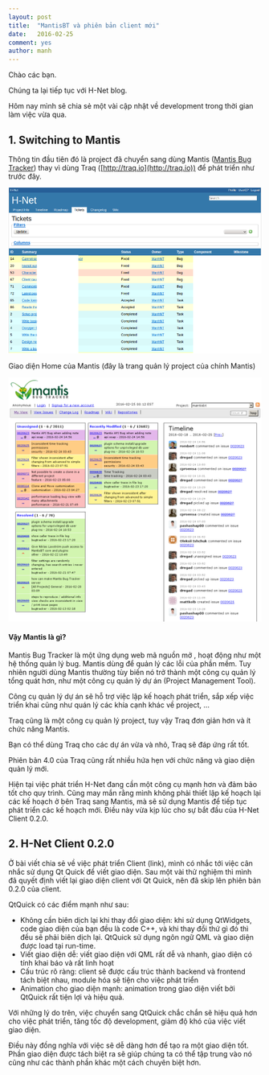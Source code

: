 ```yaml
---
layout: post
title:  "MantisBT và phiên bản client mới"
date:   2016-02-25
comment: yes
author: manh
---   
```

Chào các bạn.

Chúng ta lại tiếp tục với H-Net blog.

Hôm nay mình sẽ chia sẻ một vài cập nhật về development trong thời gian làm việc vừa qua.

## 1. Switching to Mantis

Thông tin đầu tiên đó là project đã chuyển sang dùng Mantis ([Mantis Bug Tracker](http://mantisbt.org/)) thay vì dùng Traq ([http://traq.io](http://traq.io)) để phát triển như trước đây.

![image](/images/traq.png)

Giao diện Home của Mantis (đây là trang quản lý project của chính Mantis)

![image](/images/mantis.png)

#### Vậy Mantis là gì?

Mantis Bug Tracker là một ứng dụng web mã nguồn mở , hoạt động như một hệ thống quản lý bug. Mantis dùng để quản lý các lỗi của phần mềm. Tuy nhiên người dùng Mantis thường tùy biến nó trở thành một công cụ quản lý tổng quát hơn, như một công cụ quản lý dự án (Project Management Tool).

Công cụ quản lý dự án sẽ hỗ trợ việc lập kế hoạch phát triển, sắp xếp việc triển khai cũng như quán lý các khía cạnh khác về project, …

Traq cũng là một công cụ quản lý project, tuy vậy Traq đơn giản hơn và ít chức năng Mantis.

Bạn có thể dùng Traq cho các dự án vừa và nhỏ, Traq sẽ đáp ứng rất tốt.

Phiên bản 4.0 của Traq cũng rất nhiều hứa hẹn với chức năng và giao diện quản lý mới.

Hiện tại việc phát triển H-Net đang cần một công cụ mạnh hơn và đảm bảo tốt cho quy trình. Cũng may mắn rằng mình không phải thiết lập kế hoạch lại các kế hoạch ở bên Traq sang Mantis, mà sẽ sử dụng Mantis để tiếp tục phát triển các kế hoạch mới. Điều này vừa kịp lúc cho sự bắt đầu của H-Net Client 0.2.0.

## 2. H-Net Client 0.2.0

Ở bài viết chia sẻ về việc phát triển Client (link), mình có nhắc tới việc cân nhắc sử dụng Qt Quick để viết giao diện. Sau một vài thử nghiệm thì mình đã quyết định viết lại giao diện client với Qt Quick, nên đã skip lên phiên bản 0.2.0 của client.

QtQuick có các điểm mạnh như sau:
- Không cần biên dịch lại khi thay đổi giao diện: khi sử dụng QtWidgets, code giao diện của bạn đều là code C++, và khi thay đổi thứ gì đó thì đều sẽ phải biên dịch lại. QtQuick sử dụng ngôn ngữ QML và giao diện được load tại run-time.
- Viết giao diện dễ: viết giao diện với QML rất dễ và nhanh, giao diện có tính khai báo và rất linh hoạt
- Cấu trúc rõ ràng: client sẽ được cấu trúc thành backend và frontend tách biệt nhau, module hóa sẽ tiện cho việc phát triển
- Animation cho giao diện mạnh: animation trong giao diện viết bởi QtQuick rất tiện lợi và hiệu quả.

Với những lý do trên, việc chuyển sang QtQuick chắc chắn sẽ hiệu quả hơn cho việc phát triển, tăng tốc độ development, giảm độ khó của việc viết giao diện.

Điều này đồng nghĩa với việc sẽ dễ dàng hơn để tạo ra một giao diện tốt. Phần giao diện được tách biệt ra sẽ giúp chúng ta có thể tập trung vào nó cũng như các thành phần khác một cách chuyên biệt hơn.
